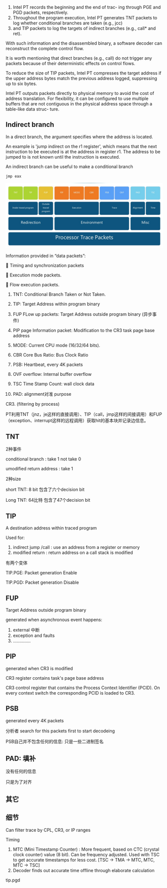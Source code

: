 1. Intel PT records the beginning and the end of trac- ing through PGE and PGD packets, respectively.
2. Throughout the program execution, Intel PT generates TNT packets to log whether conditional branches are taken (e.g., jcc) 
3.  and TIP packets to log the targets of indirect branches (e.g., call* and ret).

With such information and the disassembled binary, a software decoder can reconstruct the complete control flow.

It is worth mentioning that direct branches (e.g., call) do not trigger any packets because of their deterministic effects on control flows.





To reduce the size of TIP packets, Intel PT compresses the target address if the upper address bytes match the previous address logged, suppressing up to six bytes.

Intel PT outputs packets directly to physical memory to avoid the cost of address translation. For flexibility, it can be configured to use multiple buffers that are not contiguous in the physical address space through a table-like data struc- ture.



## Indirect branch

In a direct branch, the argument specifies where the address is located. 

An example is 'jump indirect on the r1 register', which means that the next instruction to be executed is at the address in register r1. The address to be jumped to is not known until the instruction is executed. 

An indirect branch can be useful to make a conditional branch

```
jmp eax
```



![1.png](./images/1.png)



Information provided in “data packets”: 

 Timing and synchronization packets

 Execution mode packets. 

 Flow execution packets.



1. TNT: Conditional Branch Taken or Not Taken. 

2. TIP: Target Address within program binary

3. FUP FLow up packets: Target Address outside program binary (异步事件)

   

4. PIP  page Information packet: Modification to the CR3 task page base address

5.  MODE:  Current CPU mode (16/32/64 bits).

6. CBR Core Bus Ratio: Bus Clock Ratio

   

7. PSB: Heartbeat, every 4K packets

8. OVF overflow: Internal buffer overflow

   

9. TSC Time Stamp Count: wall clock data

10. PAD: alignment对准 purpose 



CR3. (filtering by process)



PT利用TNT（jnz，je这样的直接调用）、TIP（call，jmp这样的间接调用）和FUP（exception、interrupt这样的远程调用）获取hit的基本块并记录边信息。



## TNT

2种事件

conditional branch : take 1 not take 0

umodified return address : take 1



2种size

short TNT: 8 bit 包含了六个decision bit

Long TNT: 64比特 包含了47个decision bit



## TIP

A destination address within traced program



Used for:

1. indirect jump /call : use an address from a register or memory
2. modified return : return address on a call stack is modified 



有两个变体

TIP.PGE: Packet generation Enable

TIP.PGD: Packet generation Disable



## FUP

Target Address outside program binary



generated when asynchronous event happens:

1. external 中断
2. exception and faults
3. ..............



## PIP

generated when CR3 is modified



CR3 register contains task's page base address

CR3 control register that contains the Process Context Identifier (PCID). On every context switch the corresponding PCID is loaded to CR3.

## PSB

generated every 4K packets

分析者 search for this packets first to start decodeing

PSB自己并不包含任何的信息: 只是一些二进制签名



## PAD: 填补

没有任何的信息

只是为了对齐





## 其它



## 细节

Can filter trace by CPL, CR3, or IP ranges



Timing 

1. MTC (Mini Timestamp Counter) : More frequent, based on CTC (crystal clock counter) value (8 bit). Can be frequency adjusted. Used with TSC to get accurate timestamps for less cost. [TSC → TMA → MTC, MTC, MTC → TSC] 
2. Decoder finds out accurate time offline through elaborate calculation







tip.pgd

